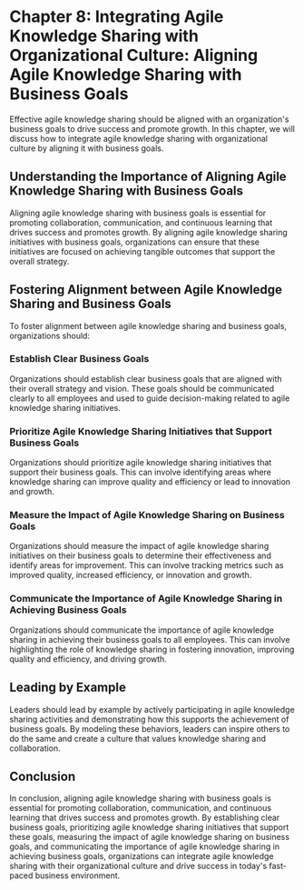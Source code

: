 Chapter 8: Integrating Agile Knowledge Sharing with Organizational Culture: Aligning Agile Knowledge Sharing with Business Goals
================================================================================================================================

Effective agile knowledge sharing should be aligned with an organization's business goals to drive success and promote growth. In this chapter, we will discuss how to integrate agile knowledge sharing with organizational culture by aligning it with business goals.

Understanding the Importance of Aligning Agile Knowledge Sharing with Business Goals
------------------------------------------------------------------------------------

Aligning agile knowledge sharing with business goals is essential for promoting collaboration, communication, and continuous learning that drives success and promotes growth. By aligning agile knowledge sharing initiatives with business goals, organizations can ensure that these initiatives are focused on achieving tangible outcomes that support the overall strategy.

Fostering Alignment between Agile Knowledge Sharing and Business Goals
----------------------------------------------------------------------

To foster alignment between agile knowledge sharing and business goals, organizations should:

### Establish Clear Business Goals

Organizations should establish clear business goals that are aligned with their overall strategy and vision. These goals should be communicated clearly to all employees and used to guide decision-making related to agile knowledge sharing initiatives.

### Prioritize Agile Knowledge Sharing Initiatives that Support Business Goals

Organizations should prioritize agile knowledge sharing initiatives that support their business goals. This can involve identifying areas where knowledge sharing can improve quality and efficiency or lead to innovation and growth.

### Measure the Impact of Agile Knowledge Sharing on Business Goals

Organizations should measure the impact of agile knowledge sharing initiatives on their business goals to determine their effectiveness and identify areas for improvement. This can involve tracking metrics such as improved quality, increased efficiency, or innovation and growth.

### Communicate the Importance of Agile Knowledge Sharing in Achieving Business Goals

Organizations should communicate the importance of agile knowledge sharing in achieving their business goals to all employees. This can involve highlighting the role of knowledge sharing in fostering innovation, improving quality and efficiency, and driving growth.

Leading by Example
------------------

Leaders should lead by example by actively participating in agile knowledge sharing activities and demonstrating how this supports the achievement of business goals. By modeling these behaviors, leaders can inspire others to do the same and create a culture that values knowledge sharing and collaboration.

Conclusion
----------

In conclusion, aligning agile knowledge sharing with business goals is essential for promoting collaboration, communication, and continuous learning that drives success and promotes growth. By establishing clear business goals, prioritizing agile knowledge sharing initiatives that support these goals, measuring the impact of agile knowledge sharing on business goals, and communicating the importance of agile knowledge sharing in achieving business goals, organizations can integrate agile knowledge sharing with their organizational culture and drive success in today's fast-paced business environment.
